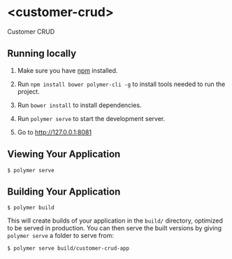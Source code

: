 # \<customer-crud\>

Customer CRUD

## Running locally

1. Make sure you have [npm](https://www.npmjs.com/) installed.

2. Run `npm install bower polymer-cli -g` to install tools needed to run the project.

3. Run `bower install` to install dependencies.

4. Run `polymer serve` to start the development server.

5. Go to http://127.0.0.1:8081

## Viewing Your Application

```
$ polymer serve
```

## Building Your Application

```
$ polymer build
```

This will create builds of your application in the `build/` directory, optimized to be served in production. You can then serve the built versions by giving `polymer serve` a folder to serve from:

```
$ polymer serve build/customer-crud-app
```